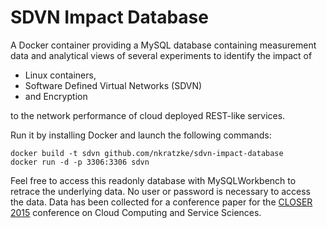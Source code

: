 SDVN Impact Database
====================

A Docker container providing a MySQL database containing measurement data and analytical views of several experiments to identify the impact of

- Linux containers,
- Software Defined Virtual Networks (SDVN)
- and Encryption

to the network performance of cloud deployed REST-like services. 

Run it by installing Docker and launch the following commands:

```
docker build -t sdvn github.com/nkratzke/sdvn-impact-database
docker run -d -p 3306:3306 sdvn
```

Feel free to access this readonly database with MySQLWorkbench to retrace the underlying data. No user or password is necessary to access the data. Data has been collected for a conference paper for the [CLOSER 2015](http://closer.scitevents.org/Home.aspx) conference on Cloud Computing and Service Sciences.
